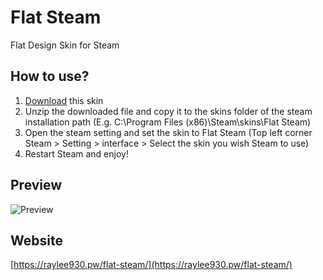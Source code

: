 # Flat Steam
Flat Design Skin for Steam

## How to use?
1. [Download](https://github.com/raylee930/flat-steam/archive/master.zip) this skin
2. Unzip the downloaded file and copy it to the skins folder of the steam installation path (E.g. C:\Program Files (x86)\Steam\skins\Flat Steam)
3. Open the steam setting and set the skin to Flat Steam (Top left corner Steam > Setting > interface > Select the skin you wish Steam to use)
4. Restart Steam and enjoy!

## Preview
![Preview](https://raylee930.pw/flat-steam/img/portfolio/preview.png)

## Website
[https://raylee930.pw/flat-steam/](https://raylee930.pw/flat-steam/)
